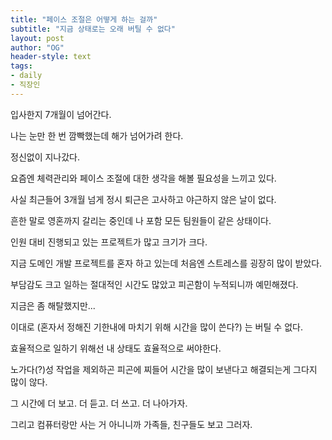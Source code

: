 ```yaml
---
title: "페이스 조절은 어떻게 하는 걸까"
subtitle: "지금 상태로는 오래 버틸 수 없다"
layout: post
author: "OG"
header-style: text
tags:
- daily
- 직장인
---
```


입사한지 7개월이 넘어간다.

나는 눈만 한 번 깜빡했는데 해가 넘어가려 한다.

정신없이 지나갔다.

요즘엔 체력관리와 페이스 조절에 대한 생각을 해볼 필요성을 느끼고 있다.

사실 최근들어 3개월 넘게 정시 퇴근은 고사하고 야근하지 않은 날이 없다.

흔한 말로 영혼까지 갈리는 중인데 나 포함 모든 팀원들이 같은 상태이다.

인원 대비 진행되고 있는 프로젝트가 많고 크기가 크다.

지금 도메인 개발 프로젝트를 혼자 하고 있는데 처음엔 스트레스를 굉장히 많이 받았다.

부담감도 크고 일하는 절대적인 시간도 많았고 피곤함이 누적되니까 예민해졌다.

지금은 좀 해탈했지만...

이대로 (혼자서 정해진 기한내에 마치기 위해 시간을 많이 쓴다?) 는 버틸 수 없다.

효율적으로 일하기 위해선 내 상태도 효율적으로 써야한다.

노가다(?)성 작업을 제외하곤 피곤에 찌들어 시간을 많이 보낸다고 해결되는게 그다지 많이 않다.

그 시간에 더 보고. 더 듣고. 더 쓰고. 더 나아가자.

그리고 컴퓨터랑만 사는 거 아니니까 가족들, 친구들도 보고 그러자.

